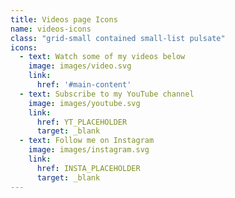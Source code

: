 ```yaml
---
title: Videos page Icons
name: videos-icons
class: "grid-small contained small-list pulsate"
icons:
  - text: Watch some of my videos below
    image: images/video.svg
    link:
      href: '#main-content'
  - text: Subscribe to my YouTube channel
    image: images/youtube.svg
    link:
      href: YT_PLACEHOLDER
      target: _blank
  - text: Follow me on Instagram
    image: images/instagram.svg
    link:
      href: INSTA_PLACEHOLDER
      target: _blank
---
```

